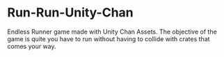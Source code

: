 # Run-Run-Unity-Chan
Endless Runner game made with Unity Chan Assets. The objective of the game is quite you have to run without having to collide with crates that comes your way.
